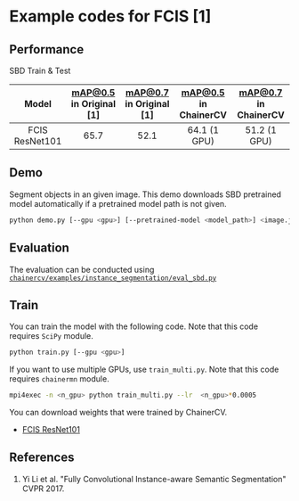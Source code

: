 # Example codes for FCIS [1]

## Performance
SBD Train & Test

| Model | mAP@0.5 in Original [1] | mAP@0.7 in Original [1] | mAP@0.5 in ChainerCV | mAP@0.7 in ChainerCV |
|:-:|:-:|:-:|:-:|:-:|
| FCIS ResNet101| 65.7 | 52.1 | 64.1 (1 GPU) | 51.2 (1 GPU) |

## Demo
Segment objects in an given image. This demo downloads SBD pretrained model automatically if a pretrained model path is not given.

```bash
python demo.py [--gpu <gpu>] [--pretrained-model <model_path>] <image.jpg>
```

## Evaluation
The evaluation can be conducted using [`chainercv/examples/instance_segmentation/eval_sbd.py`](https://github.com/chainer/chainercv/blob/master/examples/instance_segmentation)

## Train
You can train the model with the following code.
Note that this code requires `SciPy` module.

```bash
python train.py [--gpu <gpu>]
```

If you want to use multiple GPUs, use `train_multi.py`.
Note that this code requires `chainermn` module.

```bash
mpi4exec -n <n_gpu> python train_multi.py --lr  <n_gpu>*0.0005

```
You can download weights that were trained by ChainerCV.
- [FCIS ResNet101](https://chainercv-models.preferred.jp/fcis_resnet101_sbd_trained_2018_06_22.npz)

## References
1. Yi Li et al. "Fully Convolutional Instance-aware Semantic Segmentation" CVPR 2017.
